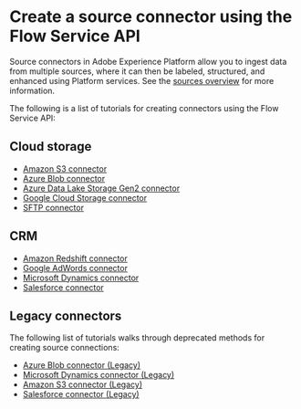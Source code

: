 # Create a source connector using the Flow Service API

Source connectors in Adobe Experience Platform allow you to ingest data from multiple sources, where it can then be labeled, structured, and enhanced using Platform services. See the [sources overview](../../../technical_overview/acp_connectors_overview/acp-connectors-overview.md) for more information.

The following is a list of tutorials for creating connectors using the Flow Service API:

## Cloud storage

-   [Amazon S3 connector](./cloud-storages/s3-api-tutorial.md)
-   [Azure Blob connector](./cloud-storages/blob-api-tutorial.md)
-   [Azure Data Lake Storage Gen2 connector](./cloud-storages/adls-gen2-api-tutorial.md)
-   [Google Cloud Storage connector](./cloud-storages/google-cloud-api-tutorial.md)
-   [SFTP connector](./cloud-storages/sftp-api-tutorial.md)

## CRM

-   [Amazon Redshift connector](./crm/amazon-redshift-api-tutorial.md)
-   [Google AdWords connector](./crm/google-adwords-api-tutorial.md)
-   [Microsoft Dynamics connector](./crm/dynamics-api-tutorial.md)
-   [Salesforce connector](./crm/salesforce-api-tutorial.md)

## Legacy connectors

The following list of tutorials walks through deprecated methods for creating source connections:

-   [Azure Blob connector (Legacy)](../../creating_a_connector_tutorial/ACP_azure_blob_connector_tutorial.md)
-   [Microsoft Dynamics connector (Legacy)](../../creating_a_connector_tutorial/ACP_dynamic_connector_tutorial.md)
-   [Amazon S3 connector (Legacy)](../../creating_a_connector_tutorial/ACP_s3_connector_tutorial.md)
-   [Salesforce connector (Legacy)](../../creating_a_connector_tutorial/ACP_salesforce_connector_tutorial.md)